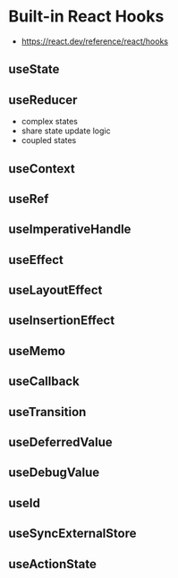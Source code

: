 # Built-in React Hooks

- https://react.dev/reference/react/hooks

## useState
## useReducer

- complex states
- share state update logic
- coupled states

## useContext
## useRef
## useImperativeHandle
## useEffect
## useLayoutEffect
## useInsertionEffect
## useMemo
## useCallback
## useTransition
## useDeferredValue
## useDebugValue
## useId
## useSyncExternalStore
## useActionState
